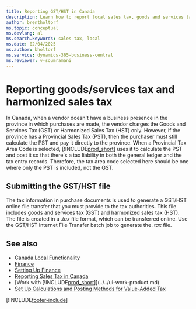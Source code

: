 ```yaml
---
title: Reporting GST/HST in Canada
description: Learn how to report local sales tax, goods and services tax in Canada.
author: brentholtorf
ms.topic: conceptual
ms.devlang: al
ms.search.keywords: sales tax, local
ms.date: 02/04/2025
ms.author: bholtorf
ms.service: dynamics-365-business-central
ms.reviewer: v-soumramani
---
```


# Reporting goods/services tax and harmonized sales tax

In Canada, when a vendor doesn't have a business presence in the province in which purchases are made, the vendor charges the Goods and Services Tax (GST) or Harmonized Sales Tax (HST) only. However, if the province has a Provincial Sales Tax (PST), then the purchaser must still calculate the PST and pay it directly to the province. When a Provincial Tax Area Code is selected, [!INCLUDE[prod_short](../../includes/prod_short.md)] uses it to calculate the PST and post it so that there's a tax liability in both the general ledger and the tax entry records. Therefore, the tax area code selected here should be one where only the PST is included, not the GST.  

## Submitting the GST/HST file

The tax information in purchase documents is used to generate a GST/HST online file transfer that you must provide to the tax authorities. This file includes goods and services tax (GST) and harmonized sales tax (HST). The file is created in a *.tax* file format, which can be transferred online. Use the GST/HST Internet File Transfer batch job to generate the *.tax* file.

## See also

- [Canada Local Functionality](canada-local-functionality.md)  
- [Finance](../../finance.md)  
- [Setting Up Finance](../../finance-setup-finance.md)  
- [Reporting Sales Tax in Canada](ca-sales-tax.md)  
- [Work with [!INCLUDE[prod_short](../../includes/prod_short.md)]](../../ui-work-product.md)
- [Set Up Calculations and Posting Methods for Value-Added Tax](../../finance-setup-vat.md)  

[!INCLUDE[footer-include](../../includes/footer-banner.md)]
